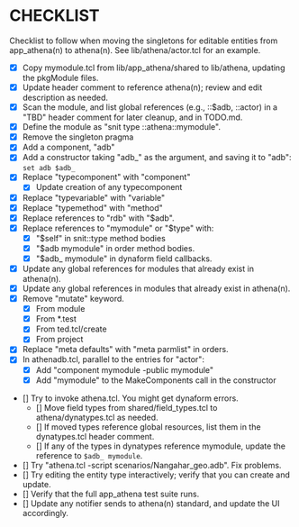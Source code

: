 # CHECKLIST

Checklist to follow when moving the singletons for editable entities
from app_athena(n) to athena(n).  See lib/athena/actor.tcl for an example.

- [x] Copy mymodule.tcl from lib/app_athena/shared to lib/athena, updating
      the pkgModule files.
- [x] Update header comment to reference athena(n); review and edit
      description as needed.
- [x] Scan the module, and list global references (e.g., ::$adb, ::actor) 
      in a "TBD" header comment for later cleanup, and in TODO.md.
- [x] Define the module as "snit type ::athena::mymodule".
- [x] Remove the singleton pragma
- [x] Add a component, "adb"
- [x] Add a constructor taking "adb_" as the argument, and saving it to
      "adb": `set adb $adb_`
- [x] Replace "typecomponent" with "component"
  - [x] Update creation of any typecomponent
- [x] Replace "typevariable" with "variable"
- [x] Replace "typemethod" with "method"
- [x] Replace references to "rdb" with "$adb".
- [x] Replace references to "mymodule" or "$type" with:
  - [x] "$self" in snit::type method bodies
  - [x] "$adb mymodule" in order method bodies.
  - [x] "$adb_ mymodule" in dynaform field callbacks.
- [x] Update any global references for modules that already exist in athena(n).
- [x] Update any global references in modules that already exist in athena(n).
- [x] Remove "mutate" keyword.
  - [x] From module
  - [x] From *.test
  - [x] From ted.tcl/create
  - [x] From project
- [x] Replace "meta defaults" with "meta parmlist" in orders.
- [x] In athenadb.tcl, parallel to the entries for "actor":
  - [x] Add "component mymodule -public mymodule"
  - [x] Add "mymodule" to the MakeComponents call in the constructor
- [] Try to invoke athena.tcl.  You might get dynaform errors.
  - [] Move field types from shared/field_types.tcl to athena/dynatypes.tcl
        as needed.
  - [] If moved types reference global resources, list them in the 
        dynatypes.tcl header comment.
  - [] If any of the types in dynatypes reference mymodule, update the
        reference to `$adb_ mymodule`.
- [] Try "athena.tcl -script scenarios/Nangahar_geo.adb".  Fix problems.
- [] Try editing the entity type interactively; verify that you can
      create and update.
- [] Verify that the full app_athena test suite runs.
- [] Update any notifier sends to athena(n) standard, and update the 
     UI accordingly.